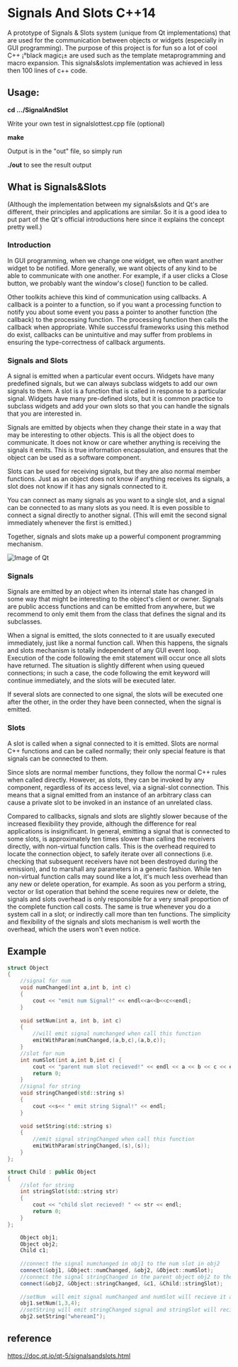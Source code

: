 # Signals And Slots C++14
A prototype of Signals & Slots system (unique from Qt implementations) that are used for the communication between objects or widgets (especially in GUI programming). The purpose of this project is for fun so a lot of cool C++ ¡°black magic¡± are used such as the template metaprogramming and macro expansion. This signals&slots implementation was achieved in less then 100 lines of c++ code.

## Usage:
**cd .../SignalAndSlot**

Write your own test in signalslottest.cpp file (optional)

**make**

Output is in the "out" file, so simply run

**./out** to see the result output

## What is Signals&Slots
(Although the implementation between my signals&slots and Qt's are different, their principles and applications are similar. So it is a good idea to put part of the Qt's official introductions here since it explains the concept pretty well.)

### Introduction
In GUI programming, when we change one widget, we often want another widget to be notified. More generally, we want objects of any kind to be able to communicate with one another. For example, if a user clicks a Close button, we probably want the window's close() function to be called.

Other toolkits achieve this kind of communication using callbacks. A callback is a pointer to a function, so if you want a processing function to notify you about some event you pass a pointer to another function (the callback) to the processing function. The processing function then calls the callback when appropriate. While successful frameworks using this method do exist, callbacks can be unintuitive and may suffer from problems in ensuring the type-correctness of callback arguments.

### Signals and Slots
A signal is emitted when a particular event occurs. Widgets have many predefined signals, but we can always subclass widgets to add our own signals to them. A slot is a function that is called in response to a particular signal. Widgets have many pre-defined slots, but it is common practice to subclass widgets and add your own slots so that you can handle the signals that you are interested in.

Signals are emitted by objects when they change their state in a way that may be interesting to other objects. This is all the object does to communicate. It does not know or care whether anything is receiving the signals it emits. This is true information encapsulation, and ensures that the object can be used as a software component.

Slots can be used for receiving signals, but they are also normal member functions. Just as an object does not know if anything receives its signals, a slot does not know if it has any signals connected to it.

You can connect as many signals as you want to a single slot, and a signal can be connected to as many slots as you need. It is even possible to connect a signal directly to another signal. (This will emit the second signal immediately whenever the first is emitted.)

Together, signals and slots make up a powerful component programming mechanism.

![Image of Qt](https://doc.qt.io/qt-5/images/abstract-connections.png)

### Signals
Signals are emitted by an object when its internal state has changed in some way that might be interesting to the object's client or owner. Signals are public access functions and can be emitted from anywhere, but we recommend to only emit them from the class that defines the signal and its subclasses.

When a signal is emitted, the slots connected to it are usually executed immediately, just like a normal function call. When this happens, the signals and slots mechanism is totally independent of any GUI event loop. Execution of the code following the emit statement will occur once all slots have returned. The situation is slightly different when using queued connections; in such a case, the code following the emit keyword will continue immediately, and the slots will be executed later.

If several slots are connected to one signal, the slots will be executed one after the other, in the order they have been connected, when the signal is emitted.

### Slots
A slot is called when a signal connected to it is emitted. Slots are normal C++ functions and can be called normally; their only special feature is that signals can be connected to them.

Since slots are normal member functions, they follow the normal C++ rules when called directly. However, as slots, they can be invoked by any component, regardless of its access level, via a signal-slot connection. This means that a signal emitted from an instance of an arbitrary class can cause a private slot to be invoked in an instance of an unrelated class.

Compared to callbacks, signals and slots are slightly slower because of the increased flexibility they provide, although the difference for real applications is insignificant. In general, emitting a signal that is connected to some slots, is approximately ten times slower than calling the receivers directly, with non-virtual function calls. This is the overhead required to locate the connection object, to safely iterate over all connections (i.e. checking that subsequent receivers have not been destroyed during the emission), and to marshall any parameters in a generic fashion. While ten non-virtual function calls may sound like a lot, it's much less overhead than any new or delete operation, for example. As soon as you perform a string, vector or list operation that behind the scene requires new or delete, the signals and slots overhead is only responsible for a very small proportion of the complete function call costs. The same is true whenever you do a system call in a slot; or indirectly call more than ten functions. The simplicity and flexibility of the signals and slots mechanism is well worth the overhead, which the users won't even notice.



## Example

```cpp
struct Object
{
	//signal for num
	void numChanged(int a,int b, int c)
	{
		cout << "emit num Signal!" << endl<<a<<b<<c<<endl;
	}
  
	void setNum(int a, int b, int c)
	{   
  		//will emit signal numchanged when call this function
		emitWithParam(numChanged,(a,b,c),(a,b,c));
	}
  	//slot for num
	int numSlot(int a,int b,int c) {
		cout << "parent num slot recieved!" << endl << a << b << c << endl;
		return 0;
	}
  	//signal for string
	void stringChanged(std::string s)
	{
		cout <<s<< " emit string Signal!" << endl;
	}
  
	void setString(std::string s)
	{
		//emit signal stringChanged when call this function
		emitWithParam(stringChanged,(s),(s));
	}
};

struct Child : public Object
{
  	//slot for string
	int stringSlot(std::string str)
	{
		cout << "child slot recieved! " << str << endl;
		return 0;
	}
};

	Object obj1;
	Object obj2;
	Child c1;
	
	//connect the signal numchanged in obj1 to the num slot in obj2
	connect(&obj1, &Object::numChanged, &obj2, &Object::numSlot);
  	//connect the signal stringChanged in the parent object obj2 to the child slot in c1 
	connect(&obj2, &Object::stringChanged, &c1, &Child::stringSlot);
	
  	//setNum  will emit signal numChanged and numSlot will recieve it and be called
	obj1.setNum(1,3,4);
  	//setString will emit stringChanged signal and stringSlot will recieve it and be called
	obj2.setString("whereamI");
```
## reference
https://doc.qt.io/qt-5/signalsandslots.html


